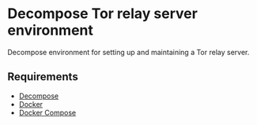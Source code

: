 # Decompose Tor relay server environment

Decompose environment for setting up and maintaining a Tor relay server.

## Requirements

- [Decompose](https://github.com/dmp1ce/decompose)
- [Docker](http://www.docker.com/)
- [Docker Compose](http://docs.docker.com/compose/)
